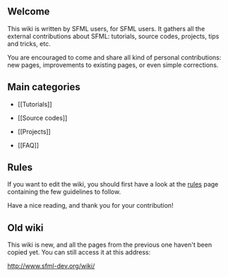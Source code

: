 ## Welcome

This wiki is written by SFML users, for SFML users. It gathers all the external contributions about SFML: tutorials, source codes, projects, tips and tricks, etc.

You are encouraged to come and share all kind of personal contributions: new pages, improvements to existing pages, or even simple corrections.
## Main categories

* [[Tutorials]]

* [[Source codes]]

* [[Projects]]

* [[FAQ]]

## Rules

If you want to edit the wiki, you should first have a look at the [rules](Rules) page containing the few guidelines to follow.

Have a nice reading, and thank you for your contribution!

## Old wiki

This wiki is new, and all the pages from the previous one haven't been copied yet. You can still access it at this address:

<http://www.sfml-dev.org/wiki/>